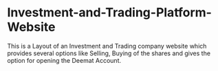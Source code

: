# Investment-and-Trading-Platform-Website
This is a Layout of an Investment and Trading company website which provides several options like Selling, Buying of the shares and gives the option for opening the Deemat Account.
